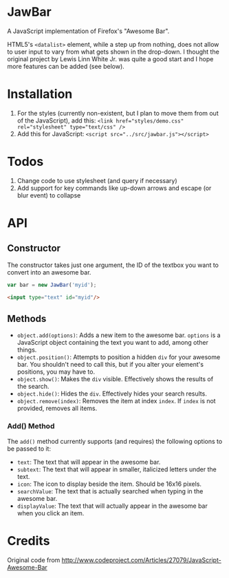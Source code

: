 # JawBar

A JavaScript implementation of Firefox's "Awesome Bar".

HTML5's `<datalist>` element, while a step up from nothing, does not
allow to user input to vary from what gets shown in the drop-down.
I thought the original project by Lewis Linn White Jr. was quite a
good start and I hope more features can be added (see below).

# Installation

1. For the styles (currently non-existent, but I plan to move them from
out of the JavaScript), add this:
    `<link href="styles/demo.css" rel="stylesheet" type="text/css" />`
1. Add this for JavaScript:
    `<script src="../src/jawbar.js"></script>`

# Todos

1. Change code to use stylesheet (and query if necessary)
1. Add support for key commands like up-down arrows and escape (or blur event) to collapse

# API

## Constructor

The constructor takes just one argument, the ID of the textbox you want to convert into an awesome bar.

```javascript
var bar = new JawBar('myid');
```
```html
<input type="text" id="myid"/>
```

## Methods

- `object.add(options)`: Adds a new item to the awesome bar. `options` is a JavaScript object containing the text you want to add, among other things.
- `object.position()`: Attempts to position a hidden `div` for your awesome bar. You shouldn't need to call this, but if you alter your element's positions, you may have to.
- `object.show()`: Makes the `div` visible. Effectively shows the results of the search.
- `object.hide()`: Hides the `div`. Effectively hides your search results.
- `object.remove(index)`: Removes the item at index `index`. If `index` is not provided, removes all items.

### Add() Method

The `add()` method currently supports (and requires) the following options to be passed to it:

- `text`: The text that will appear in the awesome bar.
- `subtext`: The text that will appear in smaller, italicized letters under the text.
- `icon`: The icon to display beside the item. Should be 16x16 pixels.
- `searchValue`: The text that is actually searched when typing in the awesome bar.
- `displayValue`: The text that will actually appear in the awesome bar when you click an item.

# Credits

Original code from http://www.codeproject.com/Articles/27079/JavaScript-Awesome-Bar
